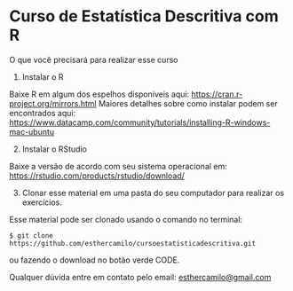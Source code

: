 # Curso de Estatística Descritiva com R

O que você precisará para realizar esse curso

1. Instalar o R

Baixe R em algum dos espelhos disponíveis aqui: https://cran.r-project.org/mirrors.html
Maiores detalhes sobre como instalar podem ser encontrados aqui:
https://www.datacamp.com/community/tutorials/installing-R-windows-mac-ubuntu

2. Instalar o RStudio

Baixe a versão de acordo com seu sistema operacional em:
https://rstudio.com/products/rstudio/download/


3. Clonar esse material em uma pasta do seu computador para realizar os exercícios.

Esse material pode ser clonado usando o comando no terminal:

```
$ git clone https://github.com/esthercamilo/cursoestatisticadescritiva.git
```

ou fazendo o download no botão verde CODE.

Qualquer dúvida entre em contato pelo email:
esthercamilo@gmail.com
